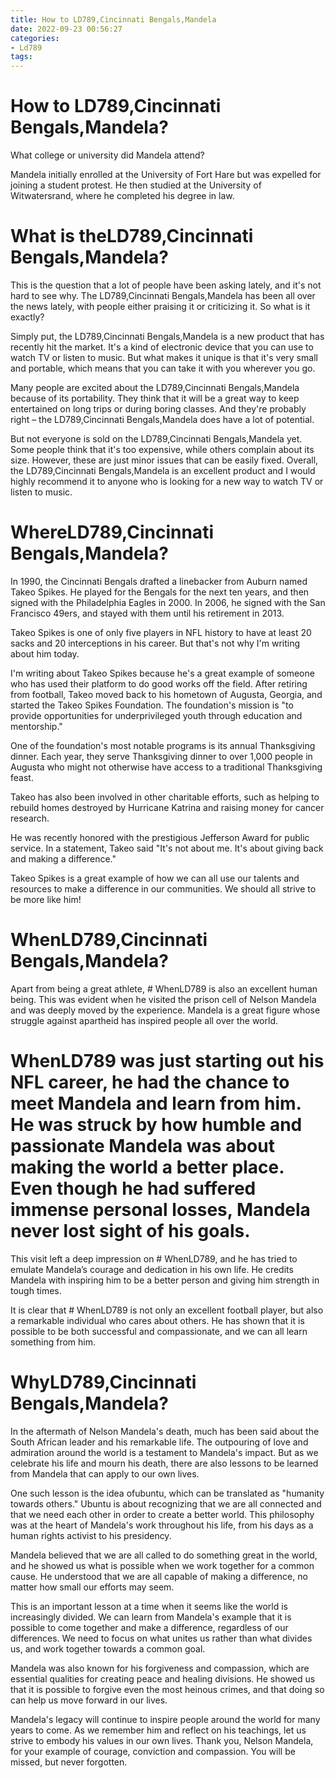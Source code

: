 ```yaml
---
title: How to LD789,Cincinnati Bengals,Mandela
date: 2022-09-23 00:56:27
categories:
- Ld789
tags:
---
```



#  How to LD789,Cincinnati Bengals,Mandela?

What college or university did Mandela attend?

Mandela initially enrolled at the University of Fort Hare but was expelled for joining a student protest. He then studied at the University of Witwatersrand, where he completed his degree in law.

#  What is theLD789,Cincinnati Bengals,Mandela?

This is the question that a lot of people have been asking lately, and it's not hard to see why. The LD789,Cincinnati Bengals,Mandela has been all over the news lately, with people either praising it or criticizing it. So what is it exactly?

Simply put, the LD789,Cincinnati Bengals,Mandela is a new product that has recently hit the market. It's a kind of electronic device that you can use to watch TV or listen to music. But what makes it unique is that it's very small and portable, which means that you can take it with you wherever you go.

Many people are excited about the LD789,Cincinnati Bengals,Mandela because of its portability. They think that it will be a great way to keep entertained on long trips or during boring classes. And they're probably right – the LD789,Cincinnati Bengals,Mandela does have a lot of potential.

But not everyone is sold on the LD789,Cincinnati Bengals,Mandela yet. Some people think that it's too expensive, while others complain about its size. However, these are just minor issues that can be easily fixed. Overall, the LD789,Cincinnati Bengals,Mandela is an excellent product and I would highly recommend it to anyone who is looking for a new way to watch TV or listen to music.

#  WhereLD789,Cincinnati Bengals,Mandela?

In 1990, the Cincinnati Bengals drafted a linebacker from Auburn named Takeo Spikes. He played for the Bengals for the next ten years, and then signed with the Philadelphia Eagles in 2000. In 2006, he signed with the San Francisco 49ers, and stayed with them until his retirement in 2013.

Takeo Spikes is one of only five players in NFL history to have at least 20 sacks and 20 interceptions in his career. But that's not why I'm writing about him today.

I'm writing about Takeo Spikes because he's a great example of someone who has used their platform to do good works off the field. After retiring from football, Takeo moved back to his hometown of Augusta, Georgia, and started the Takeo Spikes Foundation. The foundation's mission is "to provide opportunities for underprivileged youth through education and mentorship."

One of the foundation's most notable programs is its annual Thanksgiving dinner. Each year, they serve Thanksgiving dinner to over 1,000 people in Augusta who might not otherwise have access to a traditional Thanksgiving feast.

Takeo has also been involved in other charitable efforts, such as helping to rebuild homes destroyed by Hurricane Katrina and raising money for cancer research.

He was recently honored with the prestigious Jefferson Award for public service. In a statement, Takeo said "It's not about me. It's about giving back and making a difference."

Takeo Spikes is a great example of how we can all use our talents and resources to make a difference in our communities. We should all strive to be more like him!

#  WhenLD789,Cincinnati Bengals,Mandela?

Apart from being a great athlete, #  WhenLD789 is also an excellent human being. This was evident when he visited the prison cell of Nelson Mandela and was deeply moved by the experience. Mandela is a great figure whose struggle against apartheid has inspired people all over the world.

#  WhenLD789 was just starting out his NFL career, he had the chance to meet Mandela and learn from him. He was struck by how humble and passionate Mandela was about making the world a better place. Even though he had suffered immense personal losses, Mandela never lost sight of his goals.

This visit left a deep impression on #  WhenLD789, and he has tried to emulate Mandela’s courage and dedication in his own life. He credits Mandela with inspiring him to be a better person and giving him strength in tough times.

It is clear that #  WhenLD789 is not only an excellent football player, but also a remarkable individual who cares about others. He has shown that it is possible to be both successful and compassionate, and we can all learn something from him.

#  WhyLD789,Cincinnati Bengals,Mandela?

In the aftermath of Nelson Mandela's death, much has been said about the South African leader and his remarkable life. The outpouring of love and admiration around the world is a testament to Mandela's impact. But as we celebrate his life and mourn his death, there are also lessons to be learned from Mandela that can apply to our own lives.

One such lesson is the idea ofubuntu, which can be translated as "humanity towards others." Ubuntu is about recognizing that we are all connected and that we need each other in order to create a better world. This philosophy was at the heart of Mandela's work throughout his life, from his days as a human rights activist to his presidency.

Mandela believed that we are all called to do something great in the world, and he showed us what is possible when we work together for a common cause. He understood that we are all capable of making a difference, no matter how small our efforts may seem.

This is an important lesson at a time when it seems like the world is increasingly divided. We can learn from Mandela's example that it is possible to come together and make a difference, regardless of our differences. We need to focus on what unites us rather than what divides us, and work together towards a common goal.

Mandela was also known for his forgiveness and compassion, which are essential qualities for creating peace and healing divisions. He showed us that it is possible to forgive even the most heinous crimes, and that doing so can help us move forward in our lives.

Mandela's legacy will continue to inspire people around the world for many years to come. As we remember him and reflect on his teachings, let us strive to embody his values in our own lives. Thank you, Nelson Mandela, for your example of courage, conviction and compassion. You will be missed, but never forgotten.